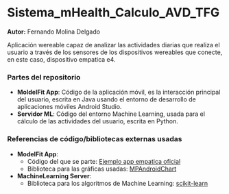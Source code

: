 # Sistema_mHealth_Calculo_AVD_TFG
**Autor:** Fernando Molina Delgado
 
 Aplicación wereable capaz de analizar las actividades diarias que realiza el usuario a través de los sensores de los dispositivos wereables que conecte, en este caso, dispositivo empatica e4.

### Partes del repositorio
 - **MoldelFit App**: Código de la aplicación móvil, es la interacción principal del usuario, escrita en Java usando el entorno de desarrollo de aplicaciones móviles Android Studio.
 - **Servidor ML**: Código del entorno Machine Learning, usada para el cálculo de las actividades del usuario, escrita en Python.

### Referencias de código/bibliotecas externas usadas
 - **ModelFit App**:
   - Código del que se parte: [Ejemplo app empatica oficial](https://github.com/empatica/e4link-sample-project-android)
   - Biblioteca para las gráficas usadas: [MPAndroidChart](https://github.com/PhilJay/MPAndroidChart)
 - **MachineLearning Server**:
   - Biblioteca para los algoritmos de Machine Learning: [scikit-learn](https://scikit-learn.org/stable/install.html)
